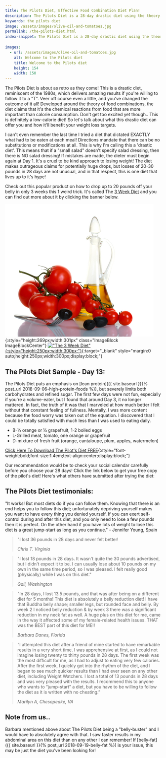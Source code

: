 ```yaml
---
title: The Pilots Diet, Effective Food Combination Diet Plan!
description: The Pilots Diet is a 28-day drastic diet using the theory of food combinations for successful weight loss. It's right out of the 70's but offers amazing results so find out more here.
keywords: the pilots diet
image: /assets/images/olive-oil-and-tomatoes.jpg
permalink: /the-pilots-diet.html
index-snippet: The Pilots Diet is a 28-day drastic diet using the theory of food combinations for successful weight loss. It's right out of the 70's but offers amazing results so find out more here.

images:
  - url: /assets/images/olive-oil-and-tomatoes.jpg
    alt: Welcome to the Pilots diet
    title: Welcome to the Pilots diet
    height: 154
    width: 150
---
```

The Pilots Diet is about as retro as they come! This is a drastic diet, reminiscent of the 1980s, which delivers amazing results if you're willing to follow it to a "T". Veer off course even a little, and you've changed the outcome of it all! Developed around the theory of food combinations, the diet claims that it's the chemical reactions from food that are more important than calorie consumption. Don't get too excited yet though.. This is definitely a low-calorie diet! So let's talk about what this drastic diet can offer you and how it'll benefit your weight loss targets.

I can't even remember the last time I tried a diet that dictated EXACTLY what had to be eaten at each meal! Directions mandate that there can be no substitutions or modifications at all. This is why I'm calling this a 'drastic diet'. This means that if a "small salad" doesn't specify salad dressing, then there is NO salad dressing! If mistakes are made, the dieter must begin again at Day 1. It's a cruel to be kind approach to losing weight! The diet makes outrageous claims for potentially huge drops, but losses of 20-30 pounds in 28 days are not unusual, and in that respect, this is one diet that lives up to it's hype!

Check out this popular product on how to drop up to 20 pounds off your belly in only 3 weeks this 1 weird trick. It's called The [3 Week Diet]({{site.affiliate_links_clickbank_3_week_diet}}) and you can find out more about it by clicking the banner below.

![Welcome to the Pilots diet](/assets/images/olive-oil-and-tomatoes.jpg){:style="height:269px;width:301px" class="ImageBlock ImageBlockCenter"}
[!["The 3 Week Diet"](http://www.3weekdiet.com/images/300x250-women.jpg){:style="height:250px;width:300px;"}]({{site.affiliate_links_clickbank_3_week_diet}}){:target="_blank" style="margin:0 auto;height:250px;width:300px;display:block;"}

## The Pilots Diet Sample - Day 13:
The Pilots Diet puts an emphasis on [lean protein]({{ site.baseurl }}{% post_url 2018-09-06-high-protein-foods %}), but severely limits both carbohydrates and refined sugar. The first few days were not fun, especially if you're a volume-eater, but I found that around Day 3, it no longer mattered. In fact, the truth of it was that I marveled at how much better I felt without that constant feeling of fullness. Mentally, I was more content because the food worry was taken out of the equation. I discovered that I could be totally satisfied with much less than I was used to eating daily.

* B-½ orange or ½ grapefruit, 1-2 boiled eggs
* L-Grilled meat, tomato, one orange or grapefruit
* D-mixture of fresh fruit (orange, cantaloupe, plum, apples, watermelon)

[Click Here To Download The Pilot's Diet FREE](/assets/pdf/pilots-diet-1-28.pdf){:style="font-weight:bold;font-size:1.4em;text-align:center;display:block;"}

Our recommendation would be to check your social calendar carefully before you choose your 28 days! Click the link below to get your free copy of the pilot's diet! Here's what others have submitted after trying the diet:

## The Pilots Diet testimonials:
"It works! But most diets do if you can follow them. Knowing that there is an end helps you to follow this diet; unfortunately depriving yourself makes you want to have every thing you denied yourself. If you can exert self-control during and after this diet, and you only need to lose a few pounds then it is perfect. On the other hand if you have lots of weight to lose this diet is a great jump-start as long as you continue." - Jennifer Young, Spain

> "I lost 36 pounds in 28 days and never felt better! 
>
> <cite>Chris T. Virginia</cite>

> "I lost 18 pounds in 28 days. It wasn't quite the 30 pounds advertised, but I didn't expect it to be. I can usually lose about 10 pounds on my own in the same time period, so I was pleased. I felt really good (physically) while I was on this diet." 
>
> <cite>Gail, Washington</cite>

> "In 28 days, I lost 13.5 pounds, and that was after being on a different diet for 5 months! This diet is absolutely a belly reduction diet! I have that Buddha belly shape; smaller legs, but rounded face and belly. By week 2 I noticed belly reduction & by week 3 there was a significant reduction in my neck fat as well. A huge plus on this diet for me, came in the way it affected some of my female-related health issues. THAT was the BEST part of this diet for ME!! 
>
> <cite>Barbara Danes, Florida</cite>

>“I attempted this diet after a friend of mine started to have remarkable results in a very short time. I was apprehensive at first, as I could not imagine losing twenty to thirty pounds in 28 days. The first week was the most difficult for me, as I had to adjust to eating very few calories. After the first week, I quickly got into the rhythm of the diet, and I began to see much quicker results than I had ever seen on any other diet, including Weight Watchers. I lost a total of 13 pounds in 28 days and was very pleased with the results. I recommend this to anyone who wants to “jump-start” a diet, but you have to be willing to follow the diet as it is written with no cheating.” 
>
> <cite>Marilyn A, Chesapeake, VA</cite>

## Note from us..
Barbara mentioned above about The Pilots Diet being a "belly-buster" and I would have to absolutely agree with that. I saw faster results in my abdominal area on this diet than on any other I can remember! If [belly-fat]({{ site.baseurl }}{% post_url 2018-09-19-belly-fat %}) is your issue, this may be just the diet you've been looking for!